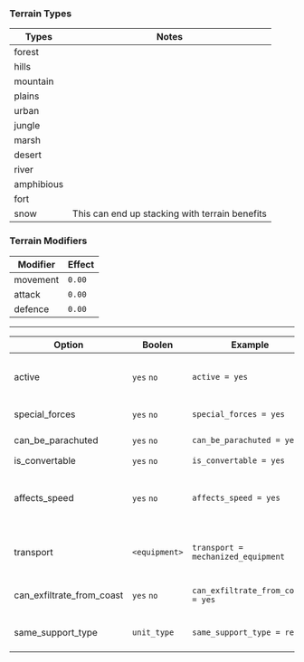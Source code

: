 ### Terrain Types

| Types         | Notes         |
| ------------- | ------------- |
| forest        |               |
| hills         |               |
| mountain      |               |
| plains        |               |
| urban         |               |
| jungle        |               |
| marsh         |               |
| desert        |               |
| river         |               |
| amphibious    |               |
| fort          |               |
| snow          | This can end up stacking with terrain benefits |

### Terrain Modifiers

| Modifier      | Effect        |
| ------------- | ------------- |
| movement      | `0.00`        |
| attack        | `0.00`        |
| defence       | `0.00`        |

---

| Option                    | Boolen        | Example                            | Note          |
| -------------             | ------------- | -------------                      | ------------- |
| active                    | `yes` `no`    | `active = yes`                     | Whether the unit is usable without explicit unlocking in technology |
| special_forces            | `yes` `no`    | `special_forces = yes`             | Used to define subunit as special forces |
| can_be_parachuted         | `yes` `no`    | `can_be_parachuted = yes`          | Used to define subunit as paratroopers. |
| is_convertable            | `yes` `no`    | `is_convertable = yes`             | Can be converted |
| affects_speed             | `yes` `no`    | `affects_speed = yes`              | Used to check if the unit will affect the template's speed, support companies have it set to no. |
| transport                 | `<equipment>` | `transport = mechanized_equipment` | Sets the speed of subunit via equipment. Used for motorized/mechanized |
| can_exfiltrate_from_coast | `yes` `no`    | `can_exfiltrate_from_coast = yes`  | Can this subunit board convoys from a non-port location. |
| same_support_type         | `unit_type`   | `same_support_type = recon`       | Blocks adding other recon types to template |
